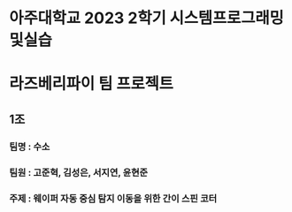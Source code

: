 # 아주대학교 2023 2학기 시스템프로그래밍및실습 
# 라즈베리파이 팀 프로젝트
  

## 1조 
### 팀명 : 수소
### 팀원 : 고준혁, 김성은, 서지연, 윤현준
### 주제 : 웨이퍼 자동 중심 탐지 이동을 위한 간이 스핀 코터

